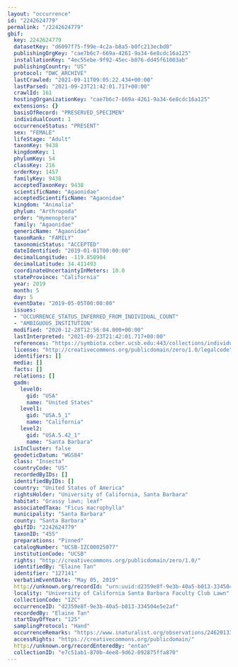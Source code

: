 ```yaml
---
layout: "occurrence"
id: "2242624779"
permalink: "/2242624779"
gbif:
  key: 2242624779
  datasetKey: "d6097f75-f99e-4c2a-b8a5-b0fc213ecbd0"
  publishingOrgKey: "cae7b6c7-669a-4261-9a34-6e8cdc16a125"
  installationKey: "4ec55ebe-9f92-45ec-b076-dd45f61003ab"
  publishingCountry: "US"
  protocol: "DWC_ARCHIVE"
  lastCrawled: "2021-09-11T09:05:22.434+00:00"
  lastParsed: "2021-09-23T21:42:01.717+00:00"
  crawlId: 161
  hostingOrganizationKey: "cae7b6c7-669a-4261-9a34-6e8cdc16a125"
  extensions: {}
  basisOfRecord: "PRESERVED_SPECIMEN"
  individualCount: 1
  occurrenceStatus: "PRESENT"
  sex: "FEMALE"
  lifeStage: "Adult"
  taxonKey: 9438
  kingdomKey: 1
  phylumKey: 54
  classKey: 216
  orderKey: 1457
  familyKey: 9438
  acceptedTaxonKey: 9438
  scientificName: "Agaonidae"
  acceptedScientificName: "Agaonidae"
  kingdom: "Animalia"
  phylum: "Arthropoda"
  order: "Hymenoptera"
  family: "Agaonidae"
  genericName: "Agaonidae"
  taxonRank: "FAMILY"
  taxonomicStatus: "ACCEPTED"
  dateIdentified: "2019-01-01T00:00:00"
  decimalLongitude: -119.850904
  decimalLatitude: 34.411493
  coordinateUncertaintyInMeters: 10.0
  stateProvince: "California"
  year: 2019
  month: 5
  day: 5
  eventDate: "2019-05-05T00:00:00"
  issues:
  - "OCCURRENCE_STATUS_INFERRED_FROM_INDIVIDUAL_COUNT"
  - "AMBIGUOUS_INSTITUTION"
  modified: "2020-12-28T12:56:04.000+00:00"
  lastInterpreted: "2021-09-23T21:42:01.717+00:00"
  references: "https://symbiota.ccber.ucsb.edu:443/collections/individual/index.php?occid=127141"
  license: "http://creativecommons.org/publicdomain/zero/1.0/legalcode"
  identifiers: []
  media: []
  facts: []
  relations: []
  gadm:
    level0:
      gid: "USA"
      name: "United States"
    level1:
      gid: "USA.5_1"
      name: "California"
    level2:
      gid: "USA.5.42_1"
      name: "Santa Barbara"
  isInCluster: false
  geodeticDatum: "WGS84"
  class: "Insecta"
  countryCode: "US"
  recordedByIDs: []
  identifiedByIDs: []
  country: "United States of America"
  rightsHolder: "University of California, Santa Barbara"
  habitat: "Grassy lawn; leaf"
  associatedTaxa: "Ficus macrophylla"
  municipality: "Santa Barbara"
  county: "Santa Barbara"
  gbifID: "2242624779"
  taxonID: "455"
  preparations: "Pinned"
  catalogNumber: "UCSB-IZC00025077"
  institutionCode: "UCSB"
  rights: "http://creativecommons.org/publicdomain/zero/1.0/"
  identifiedBy: "Elaine Tan"
  identifier: "127141"
  verbatimEventDate: "May 05, 2019"
  http://unknown.org/recordId: "urn:uuid:d2359e8f-9e3b-40a5-b013-334504e5e2af"
  locality: "University of California Santa Barbara Faculty Club Lawn"
  collectionCode: "IZC"
  occurrenceID: "d2359e8f-9e3b-40a5-b013-334504e5e2af"
  recordedBy: "Elaine Tan"
  startDayOfYear: "125"
  samplingProtocol: "Hand"
  occurrenceRemarks: "https://www.inaturalist.org/observations/24620133"
  accessRights: "https://creativecommons.org/publicdomain/"
  http://unknown.org/recordEnteredBy: "entan"
  collectionID: "e7c51ab1-870b-4ee8-9d62-092875ffa870"
---
```

